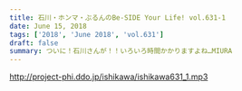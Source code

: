```yaml
---
title: 石川・ホンマ・ぶるんのBe-SIDE Your Life! vol.631-1
date: June 15, 2018
tags: ['2018', 'June 2018', 'vol.631']
draft: false
summary: ついに！石川さんが！！いろいろ時間かかりますよね…MIURA
---
```


http://project-phi.ddo.jp/ishikawa/ishikawa631_1.mp3
